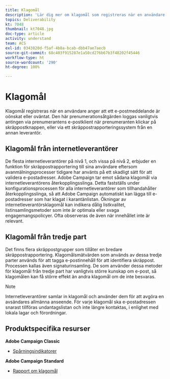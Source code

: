 ```yaml
---
title: Klagomål
description: 'Lär dig mer om klagomål som registreras när en användare anger att ett e-postmeddelande är oönskat eller oväntat. '
topics: Deliverability
kt: 7048
thumbnail: kt7048.jpg
doc-type: article
activity: understand
team: ACS
exl-id: 0343820d-f5af-4b8a-bcab-dbb47ae7aecb
source-git-commit: 68c403f915287e1a50cd276b67b3f48202f45446
workflow-type: ht
source-wordcount: '290'
ht-degree: 100%

---
```


# Klagomål

Klagomål registreras när en användare anger att ett e-postmeddelande är oönskat eller oväntat. Den här prenumerationsåtgärden loggas vanligtvis antingen via prenumerantens e-postklient när prenumeranten klickar på skräppostknappen, eller via ett skräppostrapporteringssystem från en annan leverantör.

## Klagomål från internetleverantörer

De flesta internetleverantörer på nivå 1, och vissa på nivå 2, erbjuder en funktion för skräppostrapportering till sina användare eftersom avanmälningsprocesser tidigare har använts på ett skadligt sätt för att validera e-postadresser. Adobe Campaign tar emot sådana klagomål via internetleverantörens återkopplingsslinga. Detta fastställs under konfigurationsprocessen för alla internetleverantörer som tillhandahåller återkopplingsslinga, så att Adobe Campaign automatiskt kan lägga till e-postadresser som har klagat i karantänlistan. Ökningar av internetleverantörsklagomål kan indikera dålig listkvalitet, listinsamlingsmetoder som inte är optimala eller svaga engagemangspolicyer. Ofta observeras de även när innehållet inte är relevant.

## Klagomål från tredje part

Det finns flera skräppostgrupper som tillåter en bredare skräppostrapportering. Klagomålsmätvärden som används av dessa tredje parter används för att tagga e-postinnehåll för att identifiera skräppost. Processen kallas även signaturinsamling. De som använder dessa metoder för klagomål från tredje part har vanligtvis större kunskap om e-post, så klagomålen kan få större effekt än andra klagomål om de inte besvaras.

>[!NOTE]
>
>Internetleverantörer samlar in klagomål och använder dem för att avgöra en avsändares allmänna anseende. För varje klagomål ska e-postadressen snarast tillföras undantagslistan och inte längre kontaktas, i enlighet med lokala lagar och förordningar.

## Produktspecifika resurser

**Adobe Campaign Classic**

* [Spårningsindikatorer](https://experienceleague.adobe.com/docs/campaign-classic/using/reporting/reports-on-deliveries/delivery-reports.html?lang=sv#tracking-indicators)

**Adobe Campaign Standard**

* [Rapport om klagomål](https://experienceleague.adobe.com/docs/campaign-standard/using/reporting/list-of-reports/complaints.html?lang=sv#reporting)
